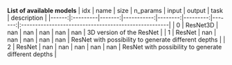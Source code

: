 **List of available models**
|   idx | name     |   size |   n_params |   input |   output |   task | description                                          |
|------:|:---------|-------:|-----------:|--------:|---------:|-------:|:-----------------------------------------------------|
|     0 | ResNet3D |    nan |        nan |     nan |      nan |    nan | 3D version of the ResNet                             |
|     1 | ResNet   |    nan |        nan |     nan |      nan |    nan | ResNet with possibility to generate different depths |
|     2 | ResNet   |    nan |        nan |     nan |      nan |    nan | ResNet with possibility to generate different depths |
